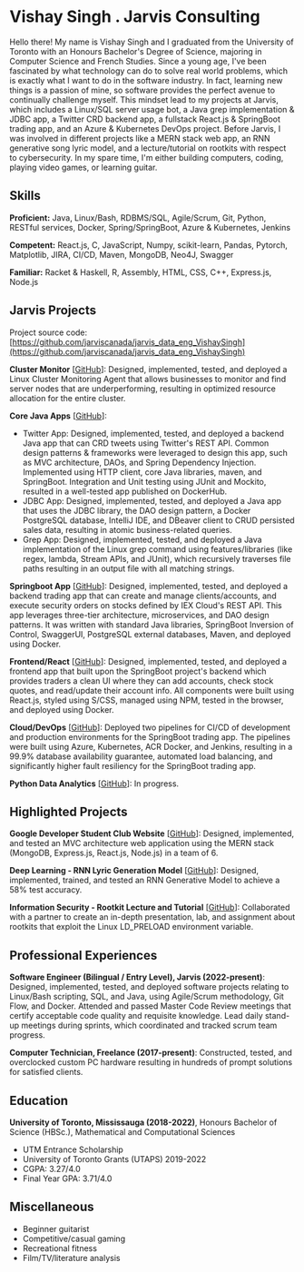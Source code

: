 # Vishay Singh . Jarvis Consulting

Hello there! My name is Vishay Singh and I graduated from the University of Toronto with an Honours 
Bachelor's Degree of Science, majoring in Computer Science and French Studies. Since a young age, I've
been fascinated by what technology can do to solve real world problems, which is exactly what I want 
to do in the software industry. In fact, learning new things is a passion of mine, so software provides 
the perfect avenue to continually challenge myself. This mindset lead to my projects at Jarvis, which includes
a Linux/SQL server usage bot, a Java grep implementation & JDBC app, a Twitter CRD backend app, a fullstack React.js
& SpringBoot trading app, and an Azure & Kubernetes DevOps project. Before Jarvis, I was involved in different projects like a MERN stack web app, an RNN generative song lyric
model, and a lecture/tutorial on rootkits with respect to cybersecurity. In my spare time, I'm either building computers, coding,
playing video games, or learning guitar.


## Skills

**Proficient:** Java, Linux/Bash, RDBMS/SQL, Agile/Scrum, Git, Python, RESTful services, Docker, Spring/SpringBoot, Azure & Kubernetes, Jenkins

**Competent:** React.js, C, JavaScript, Numpy, scikit-learn, Pandas, Pytorch, Matplotlib, JIRA, CI/CD, Maven, MongoDB, Neo4J, Swagger

**Familiar:** Racket & Haskell, R, Assembly, HTML, CSS, C++, Express.js, Node.js

## Jarvis Projects

Project source code: [https://github.com/jarviscanada/jarvis_data_eng_VishaySingh](https://github.com/jarviscanada/jarvis_data_eng_VishaySingh)


**Cluster Monitor** [[GitHub](https://github.com/jarviscanada/jarvis_data_eng_VishaySingh/tree/master/linux_sql)]: Designed, implemented, tested, and deployed a Linux Cluster Monitoring Agent that allows businesses 
to monitor and find server nodes that are underperforming, resulting in optimized resource allocation 
for the entire cluster.


**Core Java Apps** [[GitHub](https://github.com/jarviscanada/jarvis_data_eng_VishaySingh/tree/master/core_java)]:
      
  - Twitter App: Designed, implemented, tested, and deployed a backend Java app that can CRD tweets using Twitter's REST API. Common design patterns & frameworks were leveraged to design this app, such as MVC architecture, DAOs, and Spring Dependency Injection. Implemented using HTTP client, core Java libraries, maven, and SpringBoot. Integration and Unit testing using JUnit and Mockito, resulted in a well-tested app published on DockerHub.
  - JDBC App: Designed, implemented, tested, and deployed a Java app that uses the JDBC library, the DAO design pattern, a Docker PostgreSQL database, IntelliJ IDE, and DBeaver client to CRUD persisted sales data, resulting in atomic business-related queries.
  - Grep App: Designed, implemented, tested, and deployed a Java implementation of the Linux grep command using features/libraries (like regex, lambda, Stream APIs, and JUnit), which recursively traverses file paths resulting in an output file with all matching strings.

**Springboot App** [[GitHub](https://github.com/jarviscanada/jarvis_data_eng_VishaySingh/tree/master/springboot)]: Designed, implemented, tested, and deployed a backend trading app that can create
and manage clients/accounts, and execute security orders on stocks defined by IEX Cloud's REST 
API. This app leverages three-tier architecture, microservices, and DAO design patterns. It was written
with standard Java libraries, SpringBoot Inversion of Control, SwaggerUI, PostgreSQL external 
databases, Maven, and deployed using Docker.


**Frontend/React** [[GitHub](https://github.com/jarviscanada/jarvis_data_eng_VishaySingh/tree/master/frontend)]: Designed, implemented, tested, and deployed a frontend app that built upon the SpringBoot project's backend which
provides traders a clean UI where they can add accounts, check stock quotes, and read/update their account info. 
All components were built using React.js, styled using S/CSS, managed using NPM, tested in the browser, and deployed 
using Docker.


**Cloud/DevOps** [[GitHub](https://github.com/jarviscanada/jarvis_data_eng_VishaySingh/tree/master/cloud_devops)]: Deployed two pipelines for CI/CD of development and production environments for the SpringBoot trading app. The pipelines were built using 
Azure, Kubernetes, ACR Docker, and Jenkins, resulting in a 99.9% database availability guarantee, automated load balancing, and significantly
higher fault resiliency for the SpringBoot trading app. 


**Python Data Analytics** [[GitHub](https://github.com/jarviscanada/jarvis_data_eng_VishaySingh/tree/master/python_data_analytics)]: In progress.


## Highlighted Projects
**Google Developer Student Club Website** [[GitHub](https://github.com/UTSCCSCC01/finalprojectw22-GDSC2.0)]: Designed, implemented, and tested an MVC architecture web application using the MERN 
stack (MongoDB, Express.js, React.js, Node.js) in a team of 6.


**Deep Learning - RNN Lyric Generation Model** [[GitHub](https://github.com/V35games/Lyric-Generation-Model)]: Designed, implemented, trained, and tested an RNN Generative Model to achieve a 58% test accuracy.


**Information Security - Rootkit Lecture and Tutorial** [[GitHub](https://github.com/V35games/CSC427-LD_PRELOAD-Rootkit)]: Collaborated with a partner to create an in-depth presentation, lab, and assignment about rootkits 
that exploit the Linux LD_PRELOAD environment variable.



## Professional Experiences

**Software Engineer (Bilingual / Entry Level), Jarvis (2022-present)**: Designed, implemented, tested, and deployed software projects relating to Linux/Bash scripting, 
SQL, and Java, using Agile/Scrum methodology, Git Flow, and Docker. Attended and passed Master 
Code Review meetings that certify acceptable code quality and requisite knowledge. Lead daily 
stand-up meetings during sprints, which coordinated and tracked scrum team progress.


**Computer Technician, Freelance (2017-present)**: Constructed, tested, and overclocked custom PC hardware resulting in hundreds of prompt solutions 
for satisfied clients.



## Education
**University of Toronto, Mississauga (2018-2022)**, Honours Bachelor of Science (HBSc.), Mathematical and Computational Sciences
- UTM Entrance Scholarship
- University of Toronto Grants (UTAPS) 2019-2022
- CGPA: 3.27/4.0
- Final Year GPA: 3.71/4.0


## Miscellaneous
- Beginner guitarist
- Competitive/casual gaming
- Recreational fitness
- Film/TV/literature analysis